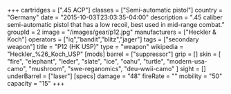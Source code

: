 +++
cartridges = [".45 ACP"]
classes = ["Semi-automatic pistol"]
country = "Germany"
date = "2015-10-03T23:03:35-04:00"
description = ".45 caliber semi-automatic pistol that has a low recoil, best used in mid-range combat."
groupId = 2
image = "/images/gear/p12.jpg"
manufacturers = ["Heckler & Koch"]
operators = ["iq","bandit","blitz","jager"]
tags = ["secondary weapon"]
title = "P12 (HK USP)"
type = "weapon"
wikipedia = "Heckler_%26_Koch_USP"
[mods]
  barrel = ["suppressor"]
  grip = []
  skin = [
    "fire",
    "elephant",
    "leder",
    "slate",
    "ice",
    "oahu",
    "turtle",
    "modern-usa-camo",
    "mushroom",
    "swe-reganomics",
    "deu-wwii-camo"
  ]
  sight = []
  underBarrel = ["laser"]
[specs]
  damage = "48"
  fireRate = ""
  mobility = "50"
  capacity = "15"
+++
